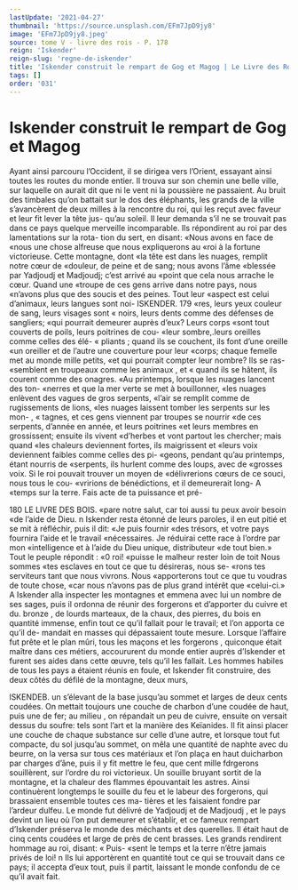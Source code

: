 ```yaml
---
lastUpdate: '2021-04-27'
thumbnail: 'https://source.unsplash.com/EFm7JpD9jy8'
image: 'EFm7JpD9jy8.jpeg'
source: tome V - livre des rois - P. 178
reign: 'Iskender'
reign-slug: 'regne-de-iskender'
title: 'Iskender construit le rempart de Gog et Magog | Le Livre des Rois | Shâhnâmeh'
tags: []
order: '031'
---
```


# Iskender construit le rempart de Gog et Magog

Ayant ainsi parcouru l’Occident, il se dirigea vers l’Orient, essayant ainsi toutes les routes du monde entier. Il trouva sur son chemin une belle ville, sur laquelle on aurait dit que ni le vent ni la poussière ne passaient. Au bruit des timbales qu’on battait sur le dos des éléphants, les grands de la ville s’avancèrent de deux milles à la rencontre du roi,
qui les reçut avec faveur et leur fit lever la tête jus- qu’au soleil. Il leur demanda s’il ne se trouvait pas
dans ce pays quelque merveille incomparable. Ils répondirent au roi par des lamentations sur la rota- tion du sert, en disant: «Nous avons en face de «nous une chose alfreuse que nous expliquerons au «roi à la fortune victorieuse. Cette montagne, dont «la tête est dans les nuages, remplit notre cœur de «douleur, de peine et de sang; nous avons l’âme «blessée par Yadjoudj et Madjoudj; c’est arrivé au
«point que cela nous arrache le cœur. Quand une «troupe de ces gens arrive dans notre pays, nous «n’avons plus que des soucis et des peines. Tout leur «aspect est celui d’animaux, leurs langues sont noi-
ISKENDER. 179 «res, leurs yeux couleur de sang, leurs visages sont
« noirs, leurs dents comme des défenses de sangliers; «qui pourrait demeurer auprès d’eux? Leurs corps «sont tout couverts de poils, leurs poitrines de cou- «leur sombre,.leurs oreilles comme celles des élé-
« pliants ; quand ils se couchent, ils font d’une oreille «un oreiller et de l’autre une couverture pour leur «corps; chaque femelle met au monde mille petits, «et qui pourrait compter leur nombre? Ils se ras- «semblent en troupeaux comme les animaux , et « quand ils se hâtent, ils courent comme des onagres. «Au printemps, lorsque les nuages lancent des ton- «nerres et que la mer verte se met à bouillonner, «les nuages enlèvent des vagues de gros serpents, «l’air se remplit comme de rugissements de lions, «les nuages laissent tomber les serpents sur les mon-
, « tagnes, et ces gens viennent par troupes se nourrir «de ces serpents, d’année en année, et leurs poitrines
«et leurs membres en grossissent; ensuite ils vivent «d’herbes et vont partout les chercher; mais quand «les chaleurs deviennent fortes, ils maigrissent et «leurs voix deviennent faibles comme celles des pi- «geons, pendant qu’au printemps, étant nourris de «serpents, ils hurlent comme des loups, avec de «grosses voix. Si le roi pouvait trouver un moyen de «délivrerions cœurs de ce souci, nous tous le cou- «vririons de bénédictions, et il demeurerait long- A
«temps sur la terre. Fais acte de ta puissance et pré-

180 LE LIVRE DES BOIS.
«pare notre salut, car toi aussi tu peux avoir besoin «de l’aide de Dieu. n
Iskender resta étonné de leurs paroles, il en eut pitié et se mit à réfléchir, puis il dit: «Je puis fournir
«des trésors, et votre pays fournira l’aide et le travail «nécessaires. Je réduirai cette race à l’ordre par mon «intelligence et à l’aide du Dieu unique, distributeur
«de tout bien.» Tout le peuple répondit : «0 roi! «puisse le malheur rester loin de toit Nous sommes «tes esclaves en tout ce que tu désireras, nous se- «rons tes serviteurs tant que nous vivrons. Nous «apporterons tout ce que tu voudras de toute chose, «car nous n’avons pas de plus grand intérêt que
«celui-ci.» A
Iskender alla inspecter les montagnes et emmena
avec lui un nombre de ses sages, puis il ordonna de réunir des forgerons et d’apporter du cuivre et du. bronze , de lourds marteaux, de la chaux, des pierres, du bois en quantité immense, enfin tout ce qu’il
fallait pour le travail; et l’on apporta ce qu’il de- mandait en masses qui dépassaient toute mesure. Lorsque l’affaire fut prête et le plan mûri, tous les maçons et les forgerons , quiconque était maître dans
ces métiers, accoururent du monde entier auprès d’Iskender et furent ses aides dans cette œuvre, tels qu’il les fallait. Les hommes habiles de tous les pays
a étaient réunis en foule, et Iskender fit construire, des deux côtés du défilé de la montagne, deux murs,

lSKENDEB. un s’élevant de la base jusqu’au sommet et larges de
deux cents coudées. On mettait toujours une couche de charbon d’une coudée de haut, puis une de fer;
au milieu , on répandait un peu de cuivre, ensuite on versait dessus du soufre: tels sont l’art et la manière des Keïanides. Il fit ainsi placer une couche de chaque substance sur celle d’une autre, et lorsque tout fut compacte, du sol jusqu’au sommet, on mêla une quantité de naphte avec du beurre, on la versa sur tous ces matériaux et l’on plaça en haut duicharbon
par charges d’âne, puis il y fit mettre le feu, que
cent mille fdrgerons souillèrent, sur l’ordre du roi victorieux. Un souille bruyant sortit de la montagne, et la chaleur des flammes épouvantait les astres. Ainsi continuèrent longtemps le souille du feu et le labeur des forgerons, qui brassaient ensemble toutes ces ma- tières et les faisaient fondre par l’ardeur dulfeu.
Le monde fut délivré de Yadjoudj et de Madjoudj , et le pays devint un lieu où l’on put demeurer et s’établir, et ce fameux rempart d’Iskender préserva
le monde des méchants et des querelles. Il était haut
de cinq cents coudées et large de près de cent brasses. Les grands rendirent hommage au roi, disant: « Puis- «sent le temps et la terre n’être jamais privés de loi! n
Ils lui apportèrent en quantité tout ce qui se trouvait
dans ce pays; il accepta d’eux tout, puis il partit, laissant le monde confondu de ce qu’il avait fait.
